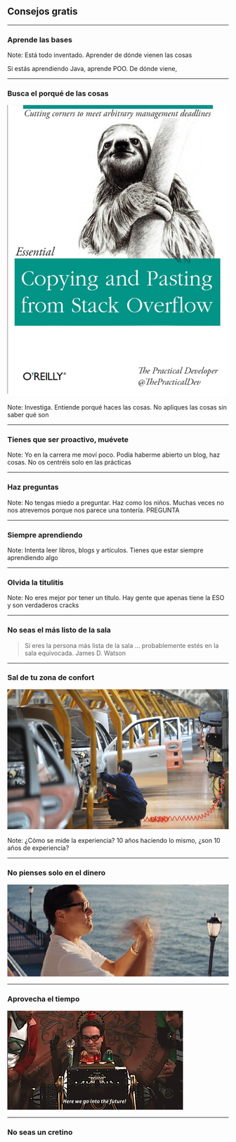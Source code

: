 ## Consejos gratis

---

### Aprende las bases

Note:
Está todo inventado. Aprender de dónde vienen las cosas

Si estás aprendiendo Java, aprende POO. De dónde viene, 

---

### Busca el porqué de las cosas

![stack overflow](assets/img/stackoverflow.jpg)

Note:
Investiga. Entiende porqué haces las cosas. No apliques las cosas sin saber qué son

---

### Tienes que ser proactivo, muévete

Note:
Yo en la carrera me moví poco. Podía haberme abierto un blog, haz cosas. No os centréis solo en las prácticas

---

### Haz preguntas

Note:
No tengas miedo a preguntar. Haz como los niños. Muchas veces no nos atrevemos porque nos parece una tontería. PREGUNTA

---

### Siempre aprendiendo

Note:
Intenta leer libros, blogs y artículos. Tienes que estar siempre aprendiendo algo

---
### Olvida la titulitis 

Note:
No eres mejor por tener un título. Hay gente que apenas tiene la ESO y son verdaderos cracks

---
### No seas el más listo de la sala

> Si eres la persona más lista de la sala ... probablemente estés en la sala equivocada.
James D. Watson

---
### Sal de tu zona de confort

![coches](assets/img/coches.jpg)

Note:
¿Cómo se mide la experiencia? 10 años haciendo lo mismo, ¿son 10 años de experiencia?

---
### No pienses solo en el dinero

![wolf](assets/img/wolf.gif)

---
### Aprovecha el tiempo

![time](assets/img/time.gif)

---
### No seas un cretino








